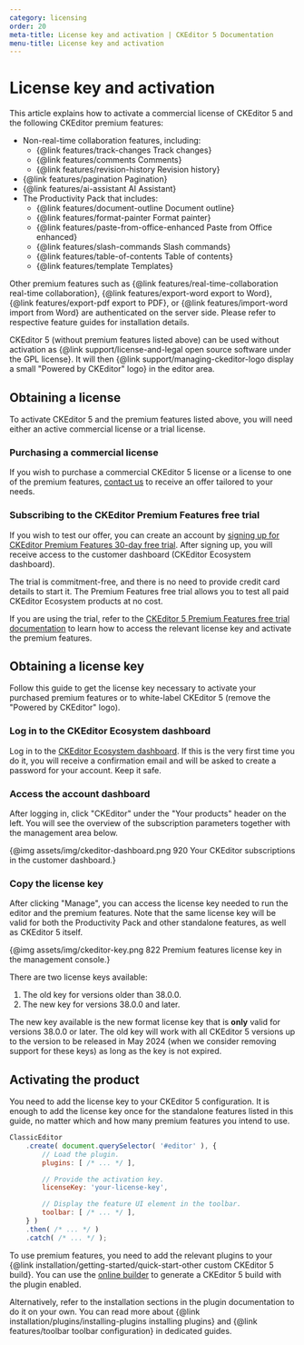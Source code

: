 ```yaml
---
category: licensing
order: 20
meta-title: License key and activation | CKEditor 5 Documentation
menu-title: License key and activation
---
```


# License key and activation

This article explains how to activate a commercial license of CKEditor&nbsp;5 and the following CKEditor premium features:

* Non-real-time collaboration features, including:
	* {@link features/track-changes Track changes}
	* {@link features/comments Comments}
	* {@link features/revision-history Revision history}
* {@link features/pagination Pagination}
* {@link features/ai-assistant AI Assistant}
* The Productivity Pack that includes:
	* {@link features/document-outline Document outline}
	* {@link features/format-painter Format painter}
	* {@link features/paste-from-office-enhanced Paste from Office enhanced}
	* {@link features/slash-commands Slash commands}
	* {@link features/table-of-contents Table of contents}
	* {@link features/template Templates}

Other premium features such as {@link features/real-time-collaboration real-time collaboration}, {@link features/export-word export to Word}, {@link features/export-pdf export to PDF}, or {@link features/import-word import from Word} are authenticated on the server side. Please refer to respective feature guides for installation details.

<info-box>
	CKEditor&nbsp;5 (without premium features listed above) can be used without activation as {@link support/license-and-legal open source software under the GPL license}. It will then {@link support/managing-ckeditor-logo display a small "Powered by CKEditor" logo} in the editor area.
</info-box>

## Obtaining a license

To activate CKEditor&nbsp;5 and the premium features listed above, you will need either an active commercial license or a trial license.

### Purchasing a commercial license

If you wish to purchase a commercial CKEditor&nbsp;5 license or a license to one of the premium features, [contact us](https://ckeditor.com/contact/?sales=true#contact-form) to receive an offer tailored to your needs.

### Subscribing to the CKEditor Premium Features free trial

If you wish to test our offer, you can create an account by [signing up for CKEditor Premium Features 30-day free trial](https://orders.ckeditor.com/trial/premium-features). After signing up, you will receive access to the customer dashboard (CKEditor Ecosystem dashboard).

The trial is commitment-free, and there is no need to provide credit card details to start it. The Premium Features free trial allows you to test all paid CKEditor Ecosystem products at no cost.

If you are using the trial, refer to the [CKEditor&nbsp;5 Premium Features free trial documentation](https://ckeditor.com/docs/trial/latest/guides/overview.html) to learn how to access the relevant license key and activate the premium features.

## Obtaining a license key

Follow this guide to get the license key necessary to activate your purchased premium features or to white-label CKEditor&nbsp;5 (remove the "Powered by CKEditor" logo).

### Log in to the CKEditor Ecosystem dashboard

Log in to the [CKEditor Ecosystem dashboard](https://dashboard.ckeditor.com). If this is the very first time you do it, you will receive a confirmation email and will be asked to create a password for your account. Keep it safe.

### Access the account dashboard

After logging in, click "CKEditor" under the "Your products" header on the left. You will see the overview of the subscription parameters together with the management area below.

{@img assets/img/ckeditor-dashboard.png 920 Your CKEditor subscriptions in the customer dashboard.}

### Copy the license key

After clicking "Manage", you can access the license key needed to run the editor and the premium features. Note that the same license key will be valid for both the Productivity Pack and other standalone features, as well as CKEditor&nbsp;5 itself.

{@img assets/img/ckeditor-key.png 822 Premium features license key in the management console.}

There are two license keys available:
1. The old key for versions older than 38.0.0.
2. The new key for versions 38.0.0 and later.

The new key available is the new format license key that is **only** valid for versions 38.0.0 or later. The old key will work with all CKEditor&nbsp;5 versions up to the version to be released in May 2024 (when we consider removing support for these keys) as long as the key is not expired.

## Activating the product

You need to add the license key to your CKEditor&nbsp;5 configuration. It is enough to add the license key once for the standalone features listed in this guide, no matter which and how many premium features you intend to use.

```js
ClassicEditor
	.create( document.querySelector( '#editor' ), {
		// Load the plugin.
		plugins: [ /* ... */ ],

		// Provide the activation key.
		licenseKey: 'your-license-key',

		// Display the feature UI element in the toolbar.
		toolbar: [ /* ... */ ],
	} )
	.then( /* ... */ )
	.catch( /* ... */ );
```

To use premium features, you need to add the relevant plugins to your {@link installation/getting-started/quick-start-other custom CKEditor&nbsp;5 build}. You can use the [online builder](https://ckeditor.com/ckeditor-5/online-builder/) to generate a CKEditor&nbsp;5 build with the plugin enabled.

Alternatively, refer to the installation sections in the plugin documentation to do it on your own. You can read more about {@link installation/plugins/installing-plugins installing plugins} and {@link features/toolbar toolbar configuration} in dedicated guides.
